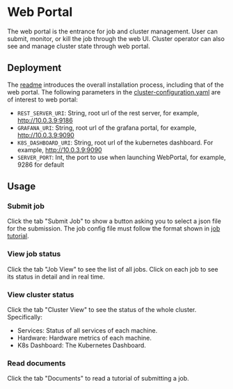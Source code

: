 # Web Portal

The web portal is the entrance for job and cluster management.
User can submit, monitor, or kill the job through the web UI.
Cluster operator can also see and manage cluster state through web portal. 

## Deployment

The [readme](../pai-management/README.md) introduces the overall installation process, including that of the web portal. 
The following parameters in the [cluster-configuration.yaml](../cluster-configuration/cluster-configuration.yaml) are of interest to web portal:

* `REST_SERVER_URI`: String, root url of the rest server, for example, http://10.0.3.9:9186
* `GRAFANA_URI`: String, root url of the grafana portal, for example, http://10.0.3.9:9090
* `K8S_DASHBOARD_URI`: String, root url of the kubernetes dashboard. For example, http://10.0.3.9:9090
* `SERVER_PORT`: Int, the port to use when launching WebPortal, for example, 9286 for default

## Usage

### Submit job

Click the tab "Submit Job" to show a button asking you to select a json file for the submission. The job config file must follow the format shown in [job tutorial](../job-tutorial/README.md).

### View job status

Click the tab "Job View" to see the list of all jobs. Click on each job to see its status in detail and in real time.

### View cluster status

Click the tab "Cluster View" to see the status of the whole cluster. Specifically:

* Services: Status of all services of each machine.
* Hardware: Hardware metrics of each machine.
* K8s Dashboard: The Kubernetes Dashboard.

### Read documents

Click the tab "Documents" to read a tutorial of submitting a job.